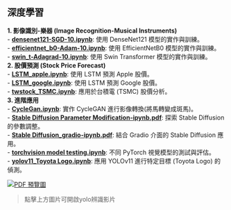 ## 深度學習
**1. 影像識別-樂器 (Image Recognition-Musical Instruments)** 
<br> - **[densenet121-SGD-10.ipynb](./Image%20Recognition-Musical%20Instruments/densenet121-SGD-10.ipynb)**: 使用 DenseNet121 模型的實作與訓練。 
<br> - **[efficientnet_b0-Adam-10.ipynb](./Image%20Recognition-Musical%20Instruments/efficientnet_b0-Adam-10.ipynb)**: 使用 EfficientNetB0 模型的實作與訓練。 
<br> - **[swin_t-Adagrad-10.ipynb](./Image%20Recognition-Musical%20Instruments/swin_t-Adagrad-10.ipynb)**: 使用 Swin Transformer 模型的實作與訓練。 
<br> **2. 股價預測 (Stock Price Forecast)** 
<br> - **[LSTM_apple.ipynb](./Stock%20Price%20Forecast/LSTM_apple.ipynb)**: 使用 LSTM 預測 Apple 股價。 
<br> - **[LSTM_google.ipynb](./Stock%20Price%20Forecast/LSTM_google.ipynb)**: 使用 LSTM 預測 Google 股價。 
<br> - **[twstock_TSMC.ipynb](./Stock%20Price%20Forecast/twstock_TSMC.ipynb)**: 應用於台積電 (TSMC) 股價分析。 
<br> **3. 進階應用** 
<br> - **[CycleGan.ipynb](./CycleGan.ipynb)**: 實作 CycleGAN 進行影像轉換(將馬轉變成斑馬)。 
<br> - **[Stable Diffusion Parameter Modification-ipynb.pdf](./Stable%20Diffusion%20Parameter%20Modification-ipynb.pdf)**: 探索 Stable Diffusion 的參數調整。 
<br> - **[Stable Diffusion_gradio-ipynb.pdf](./Stable%20Diffusion_gradio-ipynb.pdf)**: 結合 Gradio 介面的 Stable Diffusion 應用。 
<br> - **[torchvision model testing.ipynb](./torchvision%20model%20testing.ipynb)**: 不同 PyTorch 視覺模型的測試與評估。 
<br> - **[yolov11_Toyota Logo.ipynb](./yolov11_Toyota%20Logo.ipynb)**: 應用 YOLOv11 進行特定目標 (Toyota Logo) 的偵測。

[![PDF 預覽圖](./yolov11%20Toyota%20Logo.png)](https://youtu.be/uvlgBkSKyBg)

> 點擊上方圖片可開啟yolo辨識影片  

